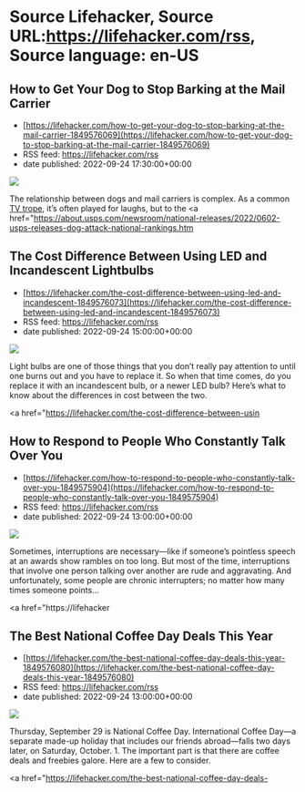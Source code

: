 # Source Lifehacker, Source URL:https://lifehacker.com/rss, Source language: en-US

## How to Get Your Dog to Stop Barking at the Mail Carrier
 - [https://lifehacker.com/how-to-get-your-dog-to-stop-barking-at-the-mail-carrier-1849576069](https://lifehacker.com/how-to-get-your-dog-to-stop-barking-at-the-mail-carrier-1849576069)
 - RSS feed: https://lifehacker.com/rss
 - date published: 2022-09-24 17:30:00+00:00

<img src="https://i.kinja-img.com/gawker-media/image/upload/s--ArWsjpJZ--/c_fit,fl_progressive,q_80,w_636/0fc324ffc3e6764bc0558bf87b555095.jpg" /><p>The relationship between dogs and mail carriers is complex. As a common <a href="https://tvtropes.org/pmwiki/pmwiki.php/Main/MailmanVsDog" rel="noopener noreferrer" target="_blank">TV trope</a>, it’s often played for laughs, but to the <a href="https://about.usps.com/newsroom/national-releases/2022/0602-usps-releases-dog-attack-national-rankings.htm

## The Cost Difference Between Using LED and Incandescent Lightbulbs
 - [https://lifehacker.com/the-cost-difference-between-using-led-and-incandescent-1849576073](https://lifehacker.com/the-cost-difference-between-using-led-and-incandescent-1849576073)
 - RSS feed: https://lifehacker.com/rss
 - date published: 2022-09-24 15:00:00+00:00

<img src="https://i.kinja-img.com/gawker-media/image/upload/s--_EVdgHpO--/c_fit,fl_progressive,q_80,w_636/38689867355f3f5e06627ee365dcbc68.jpg" /><p>Light bulbs are one of those things that you don’t really pay attention to until one burns out and you have to replace it. So when that time comes, do you replace it with an incandescent bulb, or a newer LED bulb? Here’s what to know about the differences in cost between the two.</p><p><a href="https://lifehacker.com/the-cost-difference-between-usin

## How to Respond to People Who Constantly Talk Over You
 - [https://lifehacker.com/how-to-respond-to-people-who-constantly-talk-over-you-1849575904](https://lifehacker.com/how-to-respond-to-people-who-constantly-talk-over-you-1849575904)
 - RSS feed: https://lifehacker.com/rss
 - date published: 2022-09-24 13:00:00+00:00

<img src="https://i.kinja-img.com/gawker-media/image/upload/s--CeZcQgbD--/c_fit,fl_progressive,q_80,w_636/bff41acf916b10663a03238696e5930c.jpg" /><p>Sometimes, interruptions are necessary—like if someone’s pointless speech at an awards show rambles on too long. But most of the time, interruptions that involve one person talking over another are rude and aggravating. And unfortunately, some people are chronic interrupters; no matter how many times someone points…</p><p><a href="https://lifehacker

## The Best National Coffee Day Deals This Year
 - [https://lifehacker.com/the-best-national-coffee-day-deals-this-year-1849576080](https://lifehacker.com/the-best-national-coffee-day-deals-this-year-1849576080)
 - RSS feed: https://lifehacker.com/rss
 - date published: 2022-09-24 13:00:00+00:00

<img src="https://i.kinja-img.com/gawker-media/image/upload/s--bGaWq2nb--/c_fit,fl_progressive,q_80,w_636/75b0471746296bedb611cbf6331392a5.jpg" /><p>Thursday, September 29 is National Coffee Day. International Coffee Day—a separate made-up holiday that includes our friends abroad—falls two days later, on Saturday, October. 1. The important part is that there are coffee deals and freebies galore. Here are a few to consider.</p><p><a href="https://lifehacker.com/the-best-national-coffee-day-deals-
